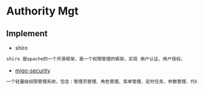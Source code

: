 # Authority Mgt

## Implement
* shiro
```md
shiro 是apache的一个开源框架，是一个权限管理的框架，实现 用户认证、用户授权。
```

* [migo-security](https://github.com/muyinchen/migo-security)
```md
一个轻量级权限管理系统，包含：管理员管理、角色管理、菜单管理、定时任务、参数管理、代码生成器等
```
